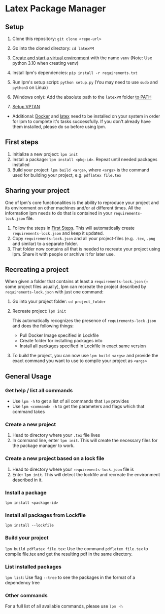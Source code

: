 # Latex Package Manager
## Setup
1. Clone this repository: `git clone <repo-url>`

2. Go into the cloned directory: `cd latexPM` 

3. [Create and start a virtual environment](https://python.land/virtual-environments/virtualenv) with the name `venv` (Note: Use python 3.10 when creating venv)

4. Install lpm's dependencies: `pip install -r requirements.txt`

5. Run lpm's setup script: `python setup.py` (You may need to use `sudo` and `python3` on Linux)

6. (Windows only): Add the absolute path to the `latexPM` folder [to PATH](https://linuxhint.com/add-directory-to-path-environment-variables-windows/)

7. [Setup VPTAN](https://github.com/SidlerD/VPTAN#setup)

- Additional: [Docker](https://docs.docker.com/get-docker/) and [latex](https://www.latex-project.org/get/) need to be installed on your system in order for lpm to complete it's tasks successfully. If you don't already have them installed, please do so before using lpm.


## First steps
1. Initialize a new project: `lpm init`
2. Install a package: `lpm install <pkg-id>`. Repeat until needed packages installed
3. Build your project: `lpm build <args>`, where `<args>` is the command used for building your project, e.g. `pdflatex file.tex`


## Sharing your project
One of lpm's core functionalities is the ability to reproduce your project and its environment on other machines and/or at different times. All the information lpm needs to do that is contained in your `requirements-lock.json` file.

1. Follow the steps in [First Steps](#first-steps). This will automatically create `requirements-lock.json` and keep it updated.
2. Copy `requirements-lock.json` and all your project-files (e.g. `.tex`, `.png` and similar) to a separate folder.
3. That folder now contains all that is needed to recreate your project using lpm. Share it with people or archive it for later use.

## Recreating a project
When given a folder that contains at least a `requirements-lock.json` (+ some project files usually), lpm can recreate the project described by `requirements-lock.json` with just one command:

1. Go into your project folder: `cd project_folder`
2. Recreate project: `lpm init`

    This automatically recognizes the presence of `requirements-lock.json` and does the following things:
    - Pull Docker Image specified in Lockfile
    - Create folder for installing packages into
    - Install all packages specified in Lockfile in exact same version

3. To build the project, you can now use `lpm build <args>` and provide the exact command you want to use to compile your project as `<args>`


## General Usage
### Get help / list all commands
- Use `lpm -h` to get a list of all commands that `lpm` provides
- Use `lpm <command> -h` to get the parameters and flags which that command takes


### Create a new project
1. Head to directory where your `.tex` file lives
2. In command line, enter `lpm init`. This will create the necessary files for the package manager to work.

### Create a new project based on a lock file
1. Head to directory where your `requirements-lock.json` file is
2. Enter `lpm init`. This will detect the lockfile and recreate the environment described in it.

### Install a package
`lpm install <package-id>`

### Install all packages from Lockfile
`lpm install --lockfile`

### Build your project
`lpm build pdflatex file.tex`: Use the command `pdflatex file.tex` to compile file.tex and get the resulting pdf in the same directory. 

### List installed packages
`lpm list`: Use flag `--tree` to see the packages in the format of a dependency tree

### Other commands
For a full list of all available commands, please use `lpm -h`